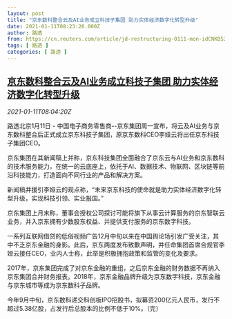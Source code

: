```yaml
---
layout: post
title: "京东数科整合云及AI业务成立科技子集团 助力实体经济数字化转型升级"
date: 2021-01-11T08:23:20.000Z
author: 路透
from: https://cn.reuters.com/article/jd-restructuring-0111-mon-idCNKBS29G0LT
tags: [ 路透 ]
categories: [ 路透 ]
---
```

<!--1610353400000-->
[京东数科整合云及AI业务成立科技子集团 助力实体经济数字化转型升级](https://cn.reuters.com/article/jd-restructuring-0111-mon-idCNKBS29G0LT)
------

<div>
<div><i>2021-01-11T08:04:20Z</i></div><p>路透北京1月11日 - 中国电子商务零售商--京东集团周一宣布，将云及AI业务与京东数科整合后正式成立京东科技子集团，原京东数科CEO李娅云将出任京东科技子集团CEO。</p><p>京东集团在其新闻稿上并称，京东科技集团全面融合了京东云与AI业务和京东数科的技术服务能力，在统一的云底座上，依托于AI、数据技术、物联网、区块链等前沿科技能力，打造面向不同行业的产品和解决方案。</p><p>新闻稿并援引李娅云的观点称，“未来京东科技的使命就是助力实体经济数字化转型升级，实现科技引领、实业报国。”</p><p>京东集团上月末称，董事会授权公司探讨可能将旗下从事云计算服务的京东智联云业务，并入京东拥有少数股东权益、并提供支付服务的京东数字科技。</p><p>一系列互联网借贷的低俗视频广告12月中旬以来在中国舆论场引发广受关注，其中不乏京东金融的身影。此后，京东两度发布致歉声明，并任命集团首席合规官李娅云接任CEO，业内人士称，此举是积极拥抱政策和监管的变化及要求。</p><p>2017年，京东集团完成了对京东金融的重组，之后京东金融的财务数据不再纳入京东集团合并财务报表。2018年，京东金融品牌升级为京东数字科技，京东金融与京东城市等成为京东数科子品牌。</p><p>今年9月中旬，京东数科递交科创板IPO招股书，拟募资200亿元人民币，发行不超过5.38亿股，占发行后总股本的比例不低于10%。（完）</p>
</div>
